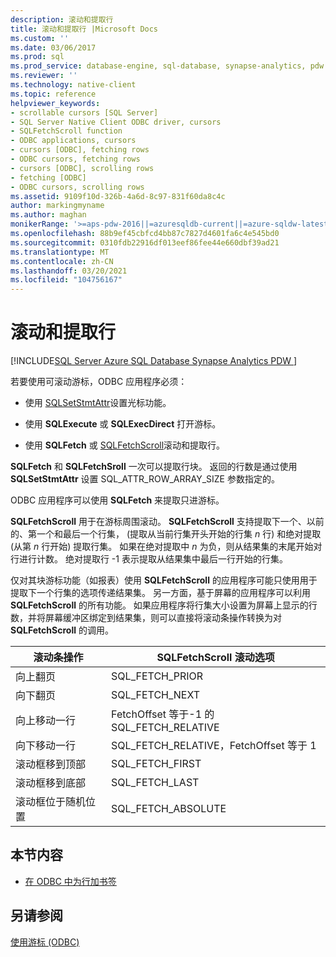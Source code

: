 ```yaml
---
description: 滚动和提取行
title: 滚动和提取行 |Microsoft Docs
ms.custom: ''
ms.date: 03/06/2017
ms.prod: sql
ms.prod_service: database-engine, sql-database, synapse-analytics, pdw
ms.reviewer: ''
ms.technology: native-client
ms.topic: reference
helpviewer_keywords:
- scrollable cursors [SQL Server]
- SQL Server Native Client ODBC driver, cursors
- SQLFetchScroll function
- ODBC applications, cursors
- cursors [ODBC], fetching rows
- ODBC cursors, fetching rows
- cursors [ODBC], scrolling rows
- fetching [ODBC]
- ODBC cursors, scrolling rows
ms.assetid: 9109f10d-326b-4a6d-8c97-831f60da8c4c
author: markingmyname
ms.author: maghan
monikerRange: '>=aps-pdw-2016||=azuresqldb-current||=azure-sqldw-latest||>=sql-server-2016||>=sql-server-linux-2017||=azuresqldb-mi-current'
ms.openlocfilehash: 88b9ef45cbfcd4bb87c7827d4601fa6c4e545bd0
ms.sourcegitcommit: 0310fdb22916df013eef86fee44e660dbf39ad21
ms.translationtype: MT
ms.contentlocale: zh-CN
ms.lasthandoff: 03/20/2021
ms.locfileid: "104756167"
---
```

# <a name="scrolling-and-fetching-rows"></a>滚动和提取行
[!INCLUDE[SQL Server Azure SQL Database Synapse Analytics PDW ](../../includes/applies-to-version/sql-asdb-asdbmi-asa-pdw.md)]

  若要使用可滚动游标，ODBC 应用程序必须：  
  
-   使用 [SQLSetStmtAttr](../../relational-databases/native-client-odbc-api/sqlsetstmtattr.md)设置光标功能。  
  
-   使用 **SQLExecute** 或 **SQLExecDirect** 打开游标。  
  
-   使用 **SQLFetch** 或 [SQLFetchScroll](../../relational-databases/native-client-odbc-api/sqlfetchscroll.md)滚动和提取行。  
  
 **SQLFetch** 和 **SQLFetchSroll** 一次可以提取行块。 返回的行数是通过使用 **SQLSetStmtAttr** 设置 SQL_ATTR_ROW_ARRAY_SIZE 参数指定的。  
  
 ODBC 应用程序可以使用 **SQLFetch** 来提取只进游标。  
  
 **SQLFetchScroll** 用于在游标周围滚动。 **SQLFetchScroll** 支持提取下一个、以前的、第一个和最后一个行集， (提取从当前行集开头开始的行集 *n* 行) 和绝对提取 (从第 *n* 行开始) 提取行集。 如果在绝对提取中 *n* 为负，则从结果集的末尾开始对行进行计数。 绝对提取行 -1 表示提取从结果集中最后一行开始的行集。  
  
 仅对其块游标功能（如报表）使用 **SQLFetchScroll** 的应用程序可能只使用用于提取下一个行集的选项传递结果集。 另一方面，基于屏幕的应用程序可以利用 **SQLFetchScroll** 的所有功能。 如果应用程序将行集大小设置为屏幕上显示的行数，并将屏幕缓冲区绑定到结果集，则可以直接将滚动条操作转换为对 **SQLFetchScroll** 的调用。  
  
|滚动条操作|SQLFetchScroll 滚动选项|  
|--------------------------|-------------------------------------|  
|向上翻页|SQL_FETCH_PRIOR|  
|向下翻页|SQL_FETCH_NEXT|  
|向上移动一行|FetchOffset 等于-1 的 SQL_FETCH_RELATIVE|  
|向下移动一行|SQL_FETCH_RELATIVE，FetchOffset 等于 1|  
|滚动框移到顶部|SQL_FETCH_FIRST|  
|滚动框移到底部|SQL_FETCH_LAST|  
|滚动框位于随机位置|SQL_FETCH_ABSOLUTE|  
  
## <a name="in-this-section"></a>本节内容  
  
-   [在 ODBC 中为行加书签](../../relational-databases/native-client-odbc-cursors/scrolling-and-fetching-rows-bookmarking-rows-in-odbc.md)  
  
## <a name="see-also"></a>另请参阅  
 [使用游标 &#40;ODBC&#41;](../../relational-databases/native-client-odbc-cursors/using-cursors-odbc.md)  
  
  
